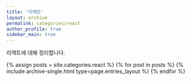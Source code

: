 ```yaml
---
title: '리액트'
layout: archive
permalink: categories/react
author_profile: true
sidebar_main: true
---
```


리액트에 대해 정리합니다.

{% assign posts = site.categories.react %}
{% for post in posts %}
{% include archive-single.html type=page.entries_layout %}
{% endfor %}
